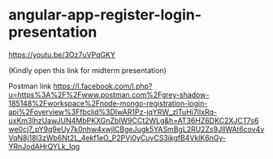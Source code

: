 # angular-app-register-login-presentation

https://youtu.be/3Oz7uVPqGKY

(Kindly open this link for midterm presentation) 


Postman link
https://l.facebook.com/l.php?u=https%3A%2F%2Fwww.postman.com%2Fgrey-shadow-185148%2Fworkspace%2Fnode-mongo-registration-login-api%2Foverview%3Ffbclid%3DIwAR1Pz-jqYRW_zlTuHi7lIxRq-uxKm3lhzUawJUN4MbPKXGnZblW9CCt2WLg&h=AT36HZ6DKC2XJCT7s6we0cj7_pY9q9eUy7k0nhw4xwjlCBgeJugk5YASmBgL2RU2Zs9JllWAt6cov4vVqN8j18l3zWb6Nt2L_4ekf1eO_P2PVj0yCuyCS3ikgfB4VklK6nGy-YRnJodAHrQYLk_Iqg
